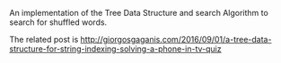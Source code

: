 An implementation of the Tree Data Structure and search Algorithm to search for shuffled words.

The related post is http://giorgosgaganis.com/2016/09/01/a-tree-data-structure-for-string-indexing-solving-a-phone-in-tv-quiz

